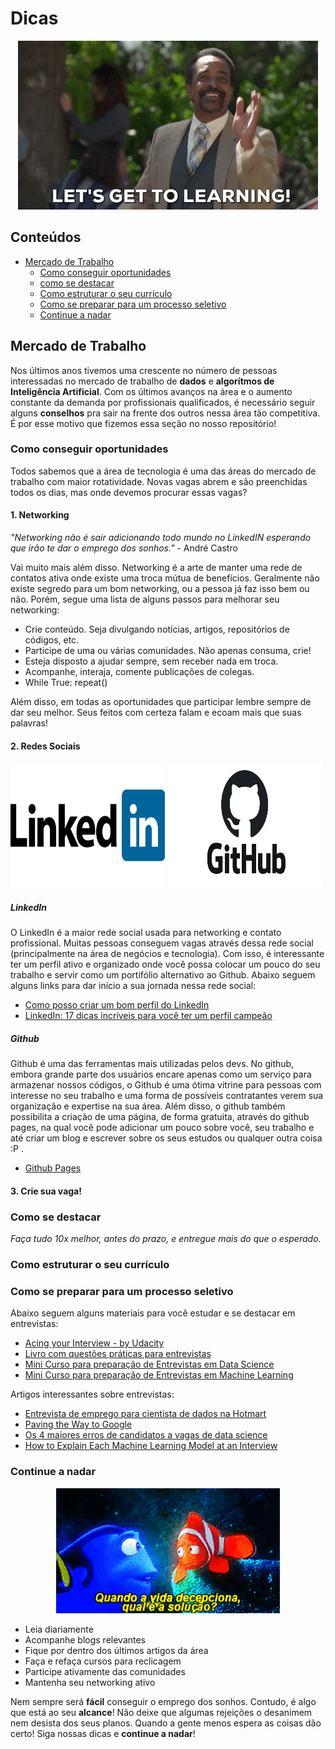 # Dicas

<p align="center">
    <img src="imgs/lgtl.gif">
</p>

## Conteúdos
- [Mercado de Trabalho](#mercado-de-trabalho)
    - [Como conseguir oportunidades](#como-conseguir-oportunidades)
    - [como se destacar](#como-se-destacar)
    - [Como estruturar o seu currículo](#como-estruturar-o-seu-currículo)
    - [Como se preparar para um processo seletivo](#como-se-preparar-para-um-processo-seletivo)
    - [Continue a nadar](#continue-a-nadar)
## Mercado de Trabalho

Nos últimos anos tivemos uma crescente no número de pessoas interessadas no mercado de trabalho de **dados** e **algorítmos de Inteligência Artificial**. Com os últimos avanços na área e o aumento constante da demanda por profissionais qualificados, é necessário seguir alguns **conselhos** pra sair na frente dos outros nessa área tão competitiva. É por esse motivo que fizemos essa seção no nosso repositório!

### Como conseguir oportunidades

Todos sabemos que a área de tecnologia é uma das áreas do mercado de trabalho com maior rotatividade. Novas vagas abrem e são preenchidas todos os dias, mas onde devemos procurar essas vagas?

#### 1. Networking 

_"Networking não é sair adicionando todo mundo no LinkedIN esperando que irão te dar o emprego dos sonhos."_ - André Castro

Vai muito mais além disso. Networking é a arte de manter uma rede de contatos ativa onde existe uma troca mútua de benefícios. Geralmente não existe segredo para um bom networking, ou a pessoa já faz isso bem ou não. Porém, segue uma lista de alguns passos para melhorar seu networking:

- Crie conteúdo. Seja divulgando notícias, artigos, repositórios de códigos, etc.
- Participe de uma ou várias comunidades. Não apenas consuma, crie!
- Esteja disposto a ajudar sempre, sem receber nada em troca.
- Acompanhe, interaja, comente publicações de colegas.
- While True: repeat()

Além disso, em todas as oportunidades que participar lembre sempre de dar seu melhor. Seus feitos com certeza falam e ecoam mais que suas palavras!

#### 2. Redes Sociais

<img src="imgs/linkedin.png" width="49%" height="200px" style="display:inline;">
<div style="display:inline;width:5px;"></div>
<img src="imgs/github.png" width="49%" height="200px" style="display:inline;">

##### LinkedIn

O LinkedIn é a maior rede social usada para networking e contato profissional. Muitas pessoas conseguem vagas através dessa rede social (principalmente na área de negócios e tecnologia). Com isso, é interessante ter um perfil ativo e organizado onde você possa colocar um pouco do seu trabalho e servir como um portifólio alternativo ao Github. Abaixo seguem alguns links para dar início a sua jornada nessa rede social:

* [Como posso criar um bom perfil do LinkedIn](https://www.linkedin.com/help/linkedin/answer/113935/como-posso-criar-um-bom-perfil-do-linkedin-?lang=pt)
* [LinkedIn: 17 dicas incríveis para você ter um perfil campeão](https://rockcontent.com/br/blog/perfil-linkedin/)

##### Github

Github é uma das ferramentas mais utilizadas pelos devs. No github, embora grande parte dos usuários encare apenas como um serviço para armazenar nossos códigos, o Github é uma ótima vitrine para pessoas com interesse no seu trabalho e uma forma de possíveis contratantes verem sua organização e expertise na sua área. Além disso, o github também possibilita a criação de uma página, de forma gratuita, através do github pages, na qual você pode adicionar um pouco sobre você, seu trabalho e até criar um blog e escrever sobre os seus estudos ou qualquer outra coisa :P .

* [Github Pages](https://pages.github.com/)

#### 3. Crie sua vaga!



### Como se destacar

*Faça tudo 10x melhor, antes do prazo, e entregue mais do que o esperado.*

### Como estruturar o seu currículo 
### Como se preparar para um processo seletivo

Abaixo seguem alguns materiais para você estudar e se destacar em entrevistas:
* [Acing your Interview - by Udacity](https://career-resource-center.udacity.com/interviews/acing-your-interview)
* [Livro com questões práticas para entrevistas](https://www.amazon.com.br/Cracking-Coding-Interview-Programming-Questions/dp/0984782850)
* [Mini Curso para preparação de Entrevistas em Data Science](https://www.udacity.com/course/data-science-interview-prep--ud944)
* [Mini Curso para preparação de Entrevistas em Machine Learning](https://www.udacity.com/course/machine-learning-interview-prep--ud1001)

Artigos interessantes sobre entrevistas:
* [Entrevista de emprego para cientista de dados na Hotmart](https://paulovasconcellos.com.br/como-%C3%A9-a-entrevista-de-emprego-para-cientista-de-dados-na-hotmart-c6bddc797b2)
* [Paving the Way to Google](https://shoresh.medium.com/paving-the-way-to-google-36844528e3d7)
* [Os 4 maiores erros de candidatos a vagas de data science](https://paulovasconcellos.com.br/os-4-maiores-erros-de-candidatos-a-vagas-de-data-science-e998dc6179ff)
* [How to Explain Each Machine Learning Model at an Interview](https://towardsdatascience.com/how-to-explain-each-machine-learning-model-at-an-interview-499d82f91470)
### Continue a nadar

<p align="center">
    <img src="imgs/nemo1.gif">
</p>

- Leia diariamente
- Acompanhe blogs relevantes
- Fique por dentro dos últimos artigos da área
- Faça e refaça cursos para reclicagem
- Participe ativamente das comunidades
- Mantenha seu networking ativo

Nem sempre será **fácil** conseguir o emprego dos sonhos. Contudo, é algo que está ao seu **alcance**! Não deixe que algumas rejeições o desanimem nem desista dos seus planos. Quando a gente menos espera as coisas dão certo! Siga nossas dicas e **continue a nadar**!
